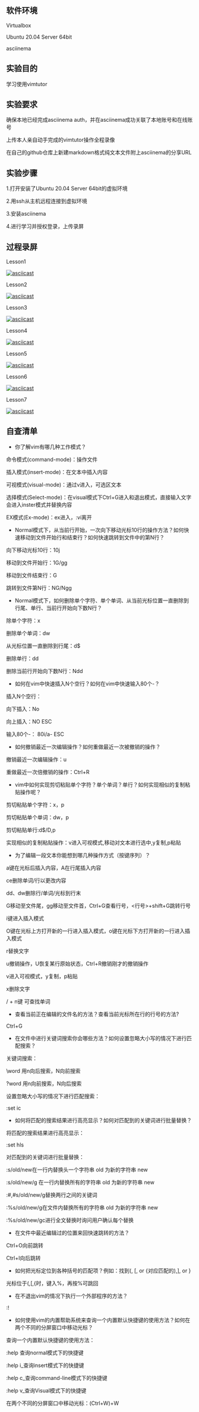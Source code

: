 ## 软件环境

Virtualbox

Ubuntu 20.04 Server 64bit

asciinema

## 实验目的

学习使用vimtutor

## 实验要求

确保本地已经完成asciinema auth，并在asciinema成功关联了本地账号和在线账号

上传本人亲自动手完成的vimtutor操作全程录像

在自己的github仓库上新建markdown格式纯文本文件附上asciinema的分享URL

## 实验步骤

1.打开安装了Ubuntu 20.04 Server 64bit的虚拟环境

2.用ssh从主机远程连接到虚拟环境

3.安装asciinema

4.进行学习并授权登录，上传录屏

## 过程录屏

Lesson1

[![asciicast](https://asciinema.org/a/psIgGxilON3SzeQaJOGV6tdWO.svg)](https://asciinema.org/a/psIgGxilON3SzeQaJOGV6tdWO)

Lesson2

[![asciicast](https://asciinema.org/a/601SOOg7m35OQHCifuu4vLOPN.svg)](https://asciinema.org/a/601SOOg7m35OQHCifuu4vLOPN)

Lesson3

[![asciicast](https://asciinema.org/a/hZvipBQry8R01YAqWhykiTeKK.svg)](https://asciinema.org/a/hZvipBQry8R01YAqWhykiTeKK)

Lesson4

[![asciicast](https://asciinema.org/a/M15ZR0uxKK8l6qSReHifclRRG.svg)](https://asciinema.org/a/M15ZR0uxKK8l6qSReHifclRRG)

Lesson5

[![asciicast](https://asciinema.org/a/Tplmku0OsJYVmyDrjOATPCOpa.svg)](https://asciinema.org/a/Tplmku0OsJYVmyDrjOATPCOpa)

Lesson6

[![asciicast](https://asciinema.org/a/fYXTtgD94xcIND6Lp4VDvVjkq.svg)](https://asciinema.org/a/fYXTtgD94xcIND6Lp4VDvVjkq)

Lesson7

[![asciicast](https://asciinema.org/a/mSIv5OfWwDgEGSsICtP0kRpRW.svg)](https://asciinema.org/a/mSIv5OfWwDgEGSsICtP0kRpRW)


## 自查清单

- 你了解vim有哪几种工作模式？

命令模式(command-mode)：操作文件

插入模式(insert-mode)：在文本中插入内容

可视模式(visual-mode)：通过v进入，可选区文本

选择模式(Select-mode)：在visual模式下Ctrl+G进入和退出模式，直接输入文字会进入inster模式并替换内容

EX模式(Ex-mode)：ex进入，:vi离开

- Normal模式下，从当前行开始，一次向下移动光标10行的操作方法？如何快速移动到文件开始行和结束行？如何快速跳转到文件中的第N行？

向下移动光标10行：10j

移动到文件开始行：1G/gg

移动到文件结束行：G

跳转到文件第N行：NG/Ngg

- Normal模式下，如何删除单个字符、单个单词、从当前光标位置一直删除到行尾、单行、当前行开始向下数N行？

除单个字符：x

删除单个单词：dw

从光标位置一直删除到行尾：d$

删除单行：dd

删除当前行开始向下数N行：Ndd

- 如何在vim中快速插入N个空行？如何在vim中快速输入80个-？

插入N个空行：

向下插入：No

向上插入：NO ESC

输入80个-： 80i/a- ESC

- 如何撤销最近一次编辑操作？如何重做最近一次被撤销的操作？

撤销最近一次编辑操作：u

重做最近一次倍撤销的操作：Ctrl+R

- vim中如何实现剪切粘贴单个字符？单个单词？单行？如何实现相似的复制粘贴操作呢？

剪切粘贴单个字符：x，p

剪切粘贴单个单词：dw，p

剪切粘贴单行:d$/D,p

实现相似的复制粘贴操作：v进入可视模式,移动对文本进行选中,y复制,p粘贴

- 为了编辑一段文本你能想到哪几种操作方式（按键序列）？

a键在光标后插入内容，A在行尾插入内容

ce删除单词/行以更改内容

dd、dw删除行/单词/光标到行末

G移动至文件尾，gg移动至文件首，Ctrl+G查看行号，<行号>+shift+G跳转行号

i键进入插入模式

O键在光标上方打开新的一行进入插入模式，o键在光标下方打开新的一行进入插入模式

r替换文字

u撤销操作，U恢复某行原始状态，Ctrl+R撤销刚才的撤销操作

v进入可视模式，y复制，p粘贴

x删除文字

/<word> + n键 可查找单词

- 查看当前正在编辑的文件名的方法？查看当前光标所在行的行号的方法?

Ctrl+G

- 在文件中进行关键词搜索你会哪些方法？如何设置忽略大小写的情况下进行匹配搜索？

关键词搜索：

\word 用n向后搜索，N向前搜索

?word 用n向前搜索，N向后搜索

设置忽略大小写的情况下进行匹配搜索：

:set ic


- 如何将匹配的搜索结果进行高亮显示？如何对匹配到的关键词进行批量替换？

将匹配的搜索结果进行高亮显示：

:set hls

对匹配到的关键词进行批量替换：

:s/old/new在一行内替换头一个字符串 old 为新的字符串 new

:s/old/new/g 在一行内替换所有的字符串 old 为新的字符串 new

:#,#s/old/new/g替换两行之间的关键词

:%s/old/new/g在文件内替换所有的字符串 old 为新的字符串 new

:%s/old/new/gc进行全文替换时询问用户确认每个替换

- 在文件中最近编辑过的位置来回快速跳转的方法？

Ctrl+O向前跳转

Ctrl+I向后跳转

- 如何把光标定位到各种括号的匹配项？例如：找到(, [, or {对应匹配的),], or }

光标位于(,[,{时，键入%，再按%可跳回

- 在不退出vim的情况下执行一个外部程序的方法？

:!<command>

- 如何使用vim的内置帮助系统来查询一个内置默认快捷键的使用方法？如何在两个不同的分屏窗口中移动光标？

查询一个内置默认快捷键的使用方法：

:help <shortcut>查询normal模式下的快捷键

:help i_<shortcut>查询insert模式下的快捷键

:help c_<shortcut>查询command-line模式下的快捷键

:help v_<shortcut>查询Visual模式下的快捷键

在两个不同的分屏窗口中移动光标：(Ctrl+W)+W



